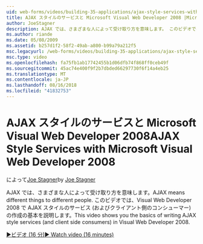 ```yaml
---
uid: web-forms/videos/building-35-applications/ajax-style-services-with-microsoft-visual-web-developer-2008
title: AJAX スタイルのサービスと Microsoft Visual Web Developer 2008 |Microsoft Docs
author: JoeStagner
description: AJAX では、さまざまな人によって受け取り方を意味します。 このビデオでは、Visual Web 開発用の AJAX スタイルのサービス (およびクライアント側のコンシューマー) の作成の基本を説明.
ms.author: riande
ms.date: 05/08/2009
ms.assetid: b257d1f2-58f2-49ab-a800-b99a79a212f5
msc.legacyurl: /web-forms/videos/building-35-applications/ajax-style-services-with-microsoft-visual-web-developer-2008
msc.type: video
ms.openlocfilehash: fa75fb1ab17742455b1d06dfb74f868ff0ceb49f
ms.sourcegitcommit: 45ac74e400f9f2b7dbded66297730f6f14a4eb25
ms.translationtype: MT
ms.contentlocale: ja-JP
ms.lasthandoff: 08/16/2018
ms.locfileid: "41832753"
---
```

<a name="ajax-style-services-with-microsoft-visual-web-developer-2008"></a><span data-ttu-id="705e8-104">AJAX スタイルのサービスと Microsoft Visual Web Developer 2008</span><span class="sxs-lookup"><span data-stu-id="705e8-104">AJAX Style Services with Microsoft Visual Web Developer 2008</span></span>
====================
<span data-ttu-id="705e8-105">によって[Joe Stagner](https://github.com/JoeStagner)</span><span class="sxs-lookup"><span data-stu-id="705e8-105">by [Joe Stagner](https://github.com/JoeStagner)</span></span>

<span data-ttu-id="705e8-106">AJAX では、さまざまな人によって受け取り方を意味します。</span><span class="sxs-lookup"><span data-stu-id="705e8-106">AJAX means different things to different people.</span></span> <span data-ttu-id="705e8-107">このビデオでは、Visual Web Developer 2008 で AJAX スタイルのサービス (およびクライアント側のコンシューマー) の作成の基本を説明します。</span><span class="sxs-lookup"><span data-stu-id="705e8-107">This video shows you the basics of writing AJAX style services (and client side consumers) in Visual Web Developer 2008.</span></span>

[<span data-ttu-id="705e8-108">&#9654;ビデオ (16 分)</span><span class="sxs-lookup"><span data-stu-id="705e8-108">&#9654; Watch video (16 minutes)</span></span>](https://channel9.msdn.com/Blogs/ASP-NET-Site-Videos/ajax-style-services-with-microsoft-visual-web-developer-2008)
